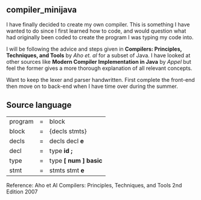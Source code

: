 ## compiler_minijava


I have finally decided to create my own compiler. This is something I have wanted to do since I first learned how to code, and would question what had originally been coded to create the program I was typing my code into.

I will be following the advice and steps given in __Compilers: Principles, Techniques, and Tools__ by _Aho et. al_ for a subset of Java. I have looked at other sources like __Modern Compiler Implementation in Java__ by _Appel_ but feel the former gives a more thorough explanation of all relevant concepts.

Want to keep the lexer and parser handwritten. First complete the front-end then move on to back-end when I have time over during the summer.

## Source language

|              |   |                                                              |
|--------------|---|--------------------------------------------------------------|
| program      | = | block                                                        |
| block        | = | {decls stmts}                                                |
| decls        | = | decls decl __e__                                         |
| decl         | = | type __id__ __;__                                            |
| type         | = | type __[__ __num__ __]__ __basic__                     |
| stmt         | = | stmts stmt __e__                                         |


Reference:
Aho et Al Compilers: Principles, Techniques, and Tools 2nd Edition 2007
